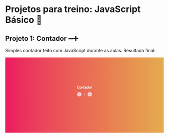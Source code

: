 # Projetos para treino: JavaScript Básico 🚀
## Projeto 1: Contador ➖➕ 
Simples contador feito com JavaScript durante as aulas. 
Resultado final:

![ProjetoFinal](contador/assets/projetofinal.png)